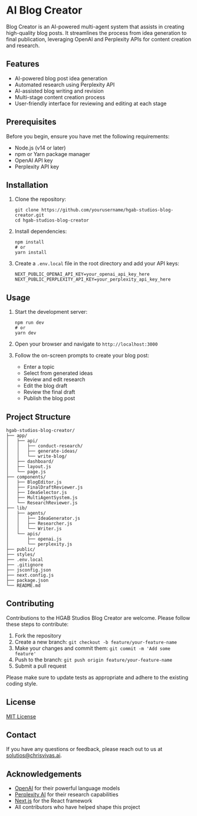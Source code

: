 # AI Blog Creator

Blog Creator is an AI-powered multi-agent system that assists in creating high-quality blog posts. It streamlines the process from idea generation to final publication, leveraging OpenAI and Perplexity APIs for content creation and research.

## Features

- AI-powered blog post idea generation
- Automated research using Perplexity API
- AI-assisted blog writing and revision
- Multi-stage content creation process
- User-friendly interface for reviewing and editing at each stage

## Prerequisites

Before you begin, ensure you have met the following requirements:

- Node.js (v14 or later)
- npm or Yarn package manager
- OpenAI API key
- Perplexity API key

## Installation

1. Clone the repository:
   ```
   git clone https://github.com/yourusername/hgab-studios-blog-creator.git
   cd hgab-studios-blog-creator
   ```

2. Install dependencies:
   ```
   npm install
   # or
   yarn install
   ```

3. Create a `.env.local` file in the root directory and add your API keys:
   ```
   NEXT_PUBLIC_OPENAI_API_KEY=your_openai_api_key_here
   NEXT_PUBLIC_PERPLEXITY_API_KEY=your_perplexity_api_key_here
   ```

## Usage

1. Start the development server:
   ```
   npm run dev
   # or
   yarn dev
   ```

2. Open your browser and navigate to `http://localhost:3000`

3. Follow the on-screen prompts to create your blog post:
   - Enter a topic
   - Select from generated ideas
   - Review and edit research
   - Edit the blog draft
   - Review the final draft
   - Publish the blog post

## Project Structure

```
hgab-studios-blog-creator/
├── app/
│   ├── api/
│   │   ├── conduct-research/
│   │   ├── generate-ideas/
│   │   └── write-blog/
│   ├── dashboard/
│   ├── layout.js
│   └── page.js
├── components/
│   ├── BlogEditor.js
│   ├── FinalDraftReviewer.js
│   ├── IdeaSelector.js
│   ├── MultiAgentSystem.js
│   └── ResearchReviewer.js
├── lib/
│   ├── agents/
│   │   ├── IdeaGenerator.js
│   │   ├── Researcher.js
│   │   └── Writer.js
│   └── apis/
│       ├── openai.js
│       └── perplexity.js
├── public/
├── styles/
├── .env.local
├── .gitignore
├── jsconfig.json
├── next.config.js
├── package.json
└── README.md
```

## Contributing

Contributions to the HGAB Studios Blog Creator are welcome. Please follow these steps to contribute:

1. Fork the repository
2. Create a new branch: `git checkout -b feature/your-feature-name`
3. Make your changes and commit them: `git commit -m 'Add some feature'`
4. Push to the branch: `git push origin feature/your-feature-name`
5. Submit a pull request

Please make sure to update tests as appropriate and adhere to the existing coding style.

## License

[MIT License](https://opensource.org/licenses/MIT)

## Contact

If you have any questions or feedback, please reach out to us at [solutios@chrisvivas.ai](mailto:solutions@chrisvivas.ai).

## Acknowledgements

- [OpenAI](https://openai.com/) for their powerful language models
- [Perplexity AI](https://www.perplexity.ai/) for their research capabilities
- [Next.js](https://nextjs.org/) for the React framework
- All contributors who have helped shape this project